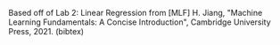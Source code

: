 Based off of Lab 2: Linear Regression from [MLF] H. Jiang, "Machine Learning Fundamentals: A Concise Introduction", Cambridge University Press, 2021. (bibtex)